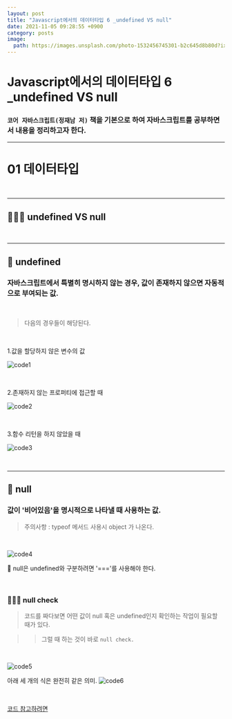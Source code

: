 ```yaml
---
layout: post
title: "Javascript에서의 데이터타입 6 _undefined VS null"
date: 2021-11-05 09:28:55 +0900
category: posts
image:
  path: https://images.unsplash.com/photo-1532456745301-b2c645d8b80d?ixid=MnwxMjA3fDB8MHxwaG90by1wYWdlfHx8fGVufDB8fHx8&ixlib=rb-1.2.1&auto=format&fit=crop&w=1974&q=80
---
```


# Javascript에서의 데이터타입 6 \_undefined VS null

### `코어 자바스크립트(정재남 저)` 책을 기본으로 하여 자바스크립트를 공부하면서 내용을 정리하고자 한다.

---

# 01 데이터타입

<br>

---

## 👨🏻‍💻 undefined VS null

<br>

---

## 🤪 undefined

### **자바스크립트에서 특별히 명시하지 않는 경우, 값이 존재하지 않으면 자동적으로 부여되는 값.**

<br>

> 다음의 경우들이 해당된다.

<br>

1.값을 할당하지 않은 변수의 값

![code1](https://user-images.githubusercontent.com/79234473/140304137-86eb946e-e8b1-4da8-9728-61d38ef67d84.png)

<br>

2.존재하지 않는 프로퍼티에 접근할 때

![code2](https://user-images.githubusercontent.com/79234473/140304274-89090758-913a-4a9f-bdc8-f42540f27c6e.png)

<br>

3.함수 리턴을 하지 않았을 때

![code3](https://user-images.githubusercontent.com/79234473/140304281-a1c9fbba-730b-422b-9f30-9e2c79a15ed4.png)

<br>

---

## 🤪 null

### **값이 '비어있음'을 명시적으로 나타낼 때 사용하는 값.**

> 주의사항 : typeof 메서드 사용시 object 가 나온다.

<br>

![code4](https://user-images.githubusercontent.com/79234473/140304285-a88e80fd-4ca1-4982-93c1-bd6cc01994a1.png)

🤔 null은 undefined와 구분하려면 '==='를 사용해야 한다.

<br>

### 🕵🏼‍♂️ **null check**

> 코드를 짜다보면 어떤 값이 null 혹은 undefined인지 확인하는 작업이 필요할 때가 있다.

> > 그럴 때 하는 것이 바로 `null check.`

<br>

![code5](https://user-images.githubusercontent.com/79234473/140304288-04d216bd-0069-4c12-ace7-35a97bd12159.png)

아래 세 개의 식은 완전히 같은 의미.
![code6](https://user-images.githubusercontent.com/79234473/140304297-87f67012-9973-4134-8c1b-d7cd5a3b5c6d.png)

<br>

[코드 참고하려면](https://github.com/Gryffindor0ne/studyNote/blob/main/JavaScript/DataType6.md)

<br>

